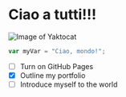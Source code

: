 # Ciao a tutti!!!
![Image of Yaktocat](https://octodex.github.com/images/yaktocat.png)
``` javascript
var myVar = "Ciao, mondo!";
```
- [ ] Turn on GitHub Pages
- [X] Outline my portfolio
- [ ] Introduce myself to the world
